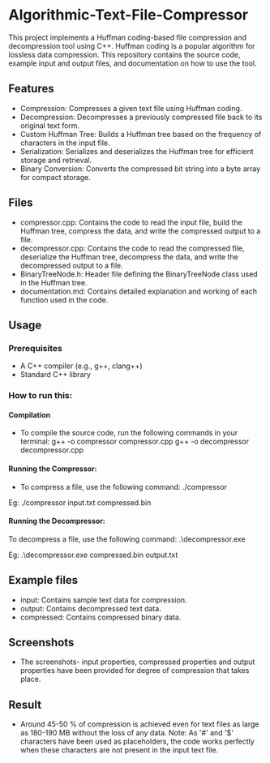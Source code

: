 # Algorithmic-Text-File-Compressor
This project implements a Huffman coding-based file compression and decompression tool using C++. Huffman coding is a popular algorithm for lossless data compression. This repository contains the source code, example input and output files, and documentation on how to use the tool.

## Features
- Compression: Compresses a given text file using Huffman coding.
- Decompression: Decompresses a previously compressed file back to its original text form.
- Custom Huffman Tree: Builds a Huffman tree based on the frequency of characters in the input file.
- Serialization: Serializes and deserializes the Huffman tree for efficient storage and retrieval.
- Binary Conversion: Converts the compressed bit string into a byte array for compact storage.
## Files
- compressor.cpp: Contains the code to read the input file, build the Huffman tree, compress the data, and write the compressed output to a file.
- decompressor.cpp: Contains the code to read the compressed file, deserialize the Huffman tree, decompress the data, and write the decompressed output to a file.
- BinaryTreeNode.h: Header file defining the BinaryTreeNode class used in the Huffman tree.
- documentation.md: Contains detailed explanation and working of each function used in the code.
## Usage
### Prerequisites
- A C++ compiler (e.g., g++, clang++)
- Standard C++ library
### How to run this:
#### Compilation
- To compile the source code, run the following commands in your terminal:
g++ -o compressor compressor.cpp
g++ -o decompressor decompressor.cpp

#### Running the Compressor:
- To compress a file, use the following command:
./compressor <inputfile> <compressedfile>

Eg: ./compressor input.txt compressed.bin

#### Running the Decompressor:
To decompress a file, use the following command:
.\decompressor.exe <compressedfile> <outputfile>

Eg: .\decompressor.exe compressed.bin output.txt

## Example files
- input: Contains sample text data for compression.
- output: Contains decompressed text data.
- compressed: Contains compressed binary data.

## Screenshots
- The screenshots- input properties, compressed properties and output properties have been provided for degree of compression that takes place.
## Result
- Around 45-50 % of compression is achieved even for text files as large as 180-190 MB without the loss of any data.
Note: As '#' and '$' characters have been used as placeholders, the code works perfectly when these characters are not present in the input text file.

  
